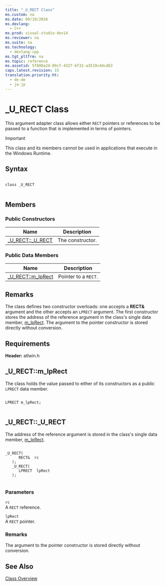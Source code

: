 ```yaml
---
title: "_U_RECT Class"
ms.custom: na
ms.date: 09/19/2016
ms.devlang: 
  - C++
ms.prod: visual-studio-dev14
ms.reviewer: na
ms.suite: na
ms.technology: 
  - devlang-cpp
ms.tgt_pltfrm: na
ms.topic: reference
ms.assetid: 5f880a2d-09cf-4327-bf32-a3519c4dcd63
caps.latest.revision: 15
translation.priority.ht: 
  - de-de
  - ja-jp
---
```

# _U_RECT Class
This argument adapter class allows either `RECT` pointers or references to be passed to a function that is implemented in terms of pointers.  
  
> [!IMPORTANT]
>  This class and its members cannot be used in applications that execute in the Windows Runtime.  
  
## Syntax  
  
```  
  
class _U_RECT  
  
```  
  
## Members  
  
### Public Constructors  
  
|Name|Description|  
|----------|-----------------|  
|[_U_RECT::_U_RECT](../vs140/_U_RECT--_U_RECT.md)|The constructor.|  
  
### Public Data Members  
  
|Name|Description|  
|----------|-----------------|  
|[_U_RECT::m_lpRect](../vs140/_U_RECT--m_lpRect.md)|Pointer to a `RECT`.|  
  
## Remarks  
 The class defines two constructor overloads: one accepts a **RECT&** argument and the other accepts an `LPRECT` argument. The first constructor stores the address of the reference argument in the class's single data member, [m_lpRect](../vs140/_U_RECT--m_lpRect.md). The argument to the pointer constructor is stored directly without conversion.  
  
## Requirements  
 **Header:** atlwin.h  
  
##  <a name="_u_rect__m_lprect"></a>  _U_RECT::m_lpRect  
 The class holds the value passed to either of its constructors as a public `LPRECT` data member.  
  
```  
  
LPRECT m_lpRect;  
  
```  
  
##  <a name="_u_rect___u_rect"></a>  _U_RECT::_U_RECT  
 The address of the reference argument is stored in the class's single data member, [m_lpRect](../vs140/_U_RECT--m_lpRect.md).  
  
```  
  
_U_RECT(  
      RECT&  rc  
   );  
   _U_RECT(  
      LPRECT  lpRect  
   );  
  
```  
  
### Parameters  
 `rc`  
 A `RECT` reference.  
  
 `lpRect`  
 A `RECT` pointer.  
  
### Remarks  
 The argument to the pointer constructor is stored directly without conversion.  
  
## See Also  
 [Class Overview](../vs140/ATL-Class-Overview.md)